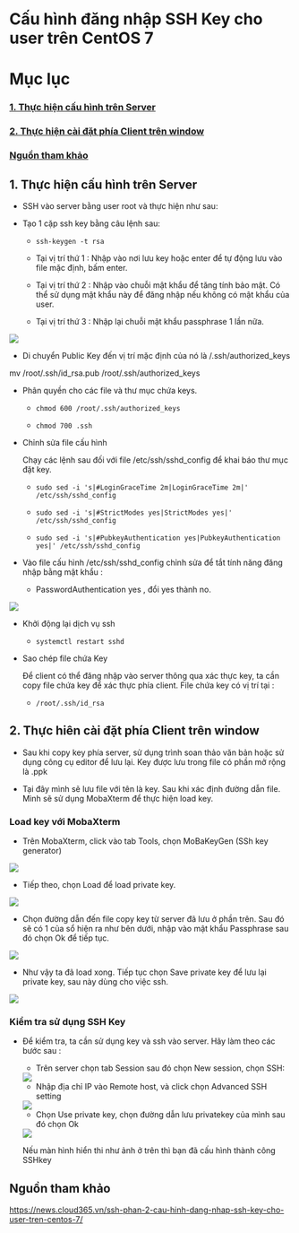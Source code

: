 # Cấu hình đăng nhập SSH Key cho user trên CentOS 7

# Mục lục

### [1. Thực hiện cấu hình trên Server](https://github.com/phancong0897/Congphan/blob/master/SSH/Config-SSH-Keypair.md#1-th%E1%BB%B1c-hi%E1%BB%87n-c%E1%BA%A5u-h%C3%ACnh-tr%C3%AAn-server-1)

### [2. Thực hiện cài đặt phía Client trên window](https://github.com/phancong0897/Congphan/blob/master/SSH/Config-SSH-Keypair.md#2-th%E1%BB%B1c-hi%C3%AAn-c%C3%A0i-%C4%91%E1%BA%B7t-ph%C3%ADa-client-tr%C3%AAn-window)

### [ Nguồn tham khảo](https://github.com/phancong0897/Congphan/blob/master/SSH/Config-SSH-Keypair.md#ngu%E1%BB%93n-tham-kh%E1%BA%A3o)

## 1. Thực hiện cấu hình trên Server

- SSH vào server bằng user root và thực hiện như sau:

- Tạo 1 cặp ssh key bằng câu lệnh sau:

    - ` ssh-keygen -t rsa `

    - Tại vị trí thứ 1 : Nhập vào nơi lưu key hoặc enter để tự động lưu vào file mặc định, bấm enter.
    
    - Tại vị trí thứ 2 : Nhập vào chuỗi mật khẩu để tăng tính bảo mật. Có thể sử dụng mật khẩu này để đăng nhập nếu không có mật khẩu của user.

    - Tại vị trí thứ 3 : Nhập lại chuỗi mật khẩu passphrase 1 lần nữa.

<img src="https://imgur.com/iPo90vk.png">

- Di chuyển Public Key đến vị trí mặc định của nó là /.ssh/authorized_keys

mv /root/.ssh/id_rsa.pub /root/.ssh/authorized_keys

- Phân quyền cho các file và thư mục chứa keys.

    - `chmod 600 /root/.ssh/authorized_keys `

    -  `chmod 700 .ssh `

- Chỉnh sửa file cấu hình

    Chạy các lệnh sau đối với file /etc/ssh/sshd_config để khai báo thư mục đặt key.

    - ` sudo sed -i 's|#LoginGraceTime 2m|LoginGraceTime 2m|' /etc/ssh/sshd_config `

    - ` sudo sed -i 's|#StrictModes yes|StrictModes yes|' /etc/ssh/sshd_config `

    - ` sudo sed -i 's|#PubkeyAuthentication yes|PubkeyAuthentication yes|' /etc/ssh/sshd_config `

- Vào file cấu hình /etc/ssh/sshd_config chỉnh sửa để tắt tính năng đăng nhập bằng mật khẩu :

    - PasswordAuthentication yes , đổi yes thành no.

<img src="https://imgur.com/GiRINCt.png">


- Khởi động lại dịch vụ ssh

    - ` systemctl restart sshd `

- Sao chép file chứa Key

    Để client có thể đăng nhập vào server thông qua xác thực key, ta cần copy file chứa key để xác thực phía client. File chứa key có vị trí tại :

    - ` /root/.ssh/id_rsa `

## 2. Thực hiên cài đặt phía Client trên window

- Sau khi copy key phía server, sử dụng trình soan thảo văn bản hoặc sử dụng công cụ editor để lưu lại. Key được lưu trong file có phần mở rộng là .ppk

- Tại đây mình sẽ lưu file với tên là key. Sau khi xác định đường dẫn file. Mình sẽ sử dụng MobaXterm để thực hiện load key.

### Load key với MobaXterm

- Trên MobaXterm, click vào tab Tools, chọn MoBaKeyGen (SSh key generator)

<img src="https://imgur.com/iDZnmSw.png">

- Tiếp theo, chọn Load để load private key.

<img src="https://imgur.com/0S3TogZ.png">

- Chọn đường dẫn đến file copy key từ server đã lưu ở phần trên. Sau đó sẽ có 1 của sổ hiện ra như bên dưới, nhập vào mật khẩu Passphrase sau đó chọn Ok để tiếp tục.

<img src="https://imgur.com/B9FGdKx.png">

- Như vậy ta đã load xong. Tiếp tục chọn Save private key để lưu lại private key, sau này dùng cho việc ssh.

<img src="https://imgur.com/81W484q.png">

### Kiểm tra sử dụng SSH Key

- Để kiểm tra, ta cần sử dụng key và ssh vào server. Hãy làm theo các bước sau :

    - Trên server chọn tab Session sau đó chọn New session, chọn SSH:

    <img src="https://imgur.com/5NYg3oG.png">

    - Nhập địa chỉ IP vào Remote host, và click chọn Advanced SSH setting

    <img src="https://imgur.com/LH0Wtfb.png">

    - Chọn Use private key, chọn đường dẫn lưu privatekey của mình sau đó chọn Ok

    <img src="https://imgur.com/Ks6nh0p.png">

    Nếu màn hình hiển thi như ảnh ở trên thì bạn đã cấu hình thành công SSHkey

## Nguồn tham khảo

https://news.cloud365.vn/ssh-phan-2-cau-hinh-dang-nhap-ssh-key-cho-user-tren-centos-7/

